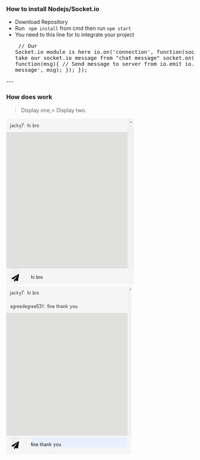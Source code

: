 ### How to install Nodejs/Socket.io

- Download Repository
-  Run ` npm install` from cmd then run `npm start`
-  You need to this line for to integrate your project<pre>
	// Our Socket.io module is here
	io.on('connection', function(socket){
	// We take our socket.io message from "chat message"
	  socket.on('chat message', function(msg){
	// Send message to server from io.emit
	io.emit('chat message', msg);
	  });
	});
</pre>
---

### How does work

> Display one,> Display two.

![](https://github.com/jack5341/Socket-Project/blob/master/images/imageOne.PNG) ![](https://github.com/jack5341/Socket-Project/blob/master/images/imageTwo.PNG)



